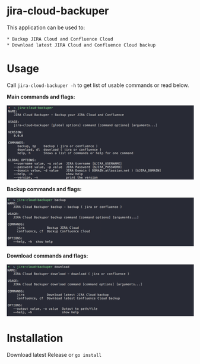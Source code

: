 # jira-cloud-backuper
This application can be used to:

    * Backup JIRA Cloud and Confluence Cloud
    * Download latest JIRA Cloud and Confluence Cloud backup

# Usage
Call `jira-cloud-backuper -h` to get list of usable commands or read below.

**Main commands and flags:**

![main](images/main.png)

**Backup commands and flags:**

![backup](images/backup.png)

**Download commands and flags:**

![download](images/download.png)

# Installation
Download latest Release or `go install`

